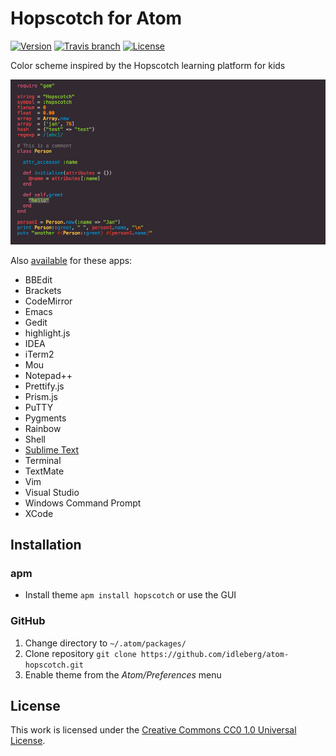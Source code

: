 # Hopscotch for Atom

[![Version](https://img.shields.io/apm/v/hopscotch.svg?style=flat-square)](https://atom.io/themes/hopscotch)
[![Travis branch](https://img.shields.io/travis/idleberg/atom-hopscotch/master.svg?style=flat-square)](https://travis-ci.org/idleberg/atom-hopscotch)
[![License](https://img.shields.io/apm/l/hopscotch.svg?style=flat-square)](http://creativecommons.org/publicdomain/zero/1.0/legalcode)

Color scheme inspired by the Hopscotch learning platform for kids 

![Screenshot](https://raw.githubusercontent.com/idleberg/atom-hopscotch/master/preview.png)

Also [available](https://github.com/idleberg/Hopscotch) for these apps:

* BBEdit
* Brackets
* CodeMirror
* Emacs
* Gedit
* highlight.js
* IDEA
* iTerm2
* Mou
* Notepad++
* Prettify.js
* Prism.js
* PuTTY
* Pygments
* Rainbow
* Shell
* [Sublime Text](https://packagecontrol.io/packages/Hopscotch%20Color%20Scheme)
* Terminal
* TextMate
* Vim
* Visual Studio
* Windows Command Prompt
* XCode

## Installation

### apm

* Install theme `apm install hopscotch` or use the GUI

### GitHub

1. Change directory to `~/.atom/packages/`
2. Clone repository `git clone https://github.com/idleberg/atom-hopscotch.git`
3. Enable theme from the *Atom/Preferences* menu

## License

This work is licensed under the [Creative Commons CC0 1.0 Universal License](http://creativecommons.org/publicdomain/zero/1.0/legalcode).